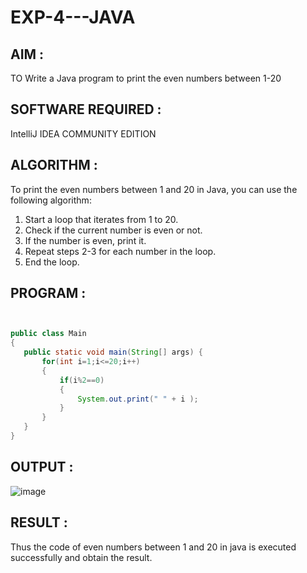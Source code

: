 # EXP-4---JAVA

## AIM :
TO Write a Java program to print the even numbers between 1-20

## SOFTWARE REQUIRED :
IntelliJ IDEA COMMUNITY EDITION

## ALGORITHM :

To print the even numbers between 1 and 20 in Java, you can use the following algorithm:

1) Start a loop that iterates from 1 to 20.
2) Check if the current number is even or not.
3) If the number is even, print it.
4) Repeat steps 2-3 for each number in the loop.
5) End the loop.

## PROGRAM :

```java


public class Main
{
   public static void main(String[] args) {
       for(int i=1;i<=20;i++)
       {
           if(i%2==0)
           {
               System.out.print(" " + i );
           }
       }
   }
}

```

## OUTPUT :

![image](https://github.com/Monisha-11/EXP-4---JAVA/assets/93427240/76559d71-1777-49d7-9146-34e7e2c02a16)

## RESULT :

Thus the code of even numbers between 1 and 20 in java is executed successfully and obtain the result.
